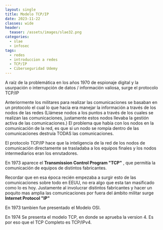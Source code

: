 ```yaml
---
layout: single
title: Modelo TCP/IP
date: 2023-11-22
classes: wide
header:
  teaser: /assets/images/slae32.png
categories:
  - slae
  - infosec
tags:
  - redes
  - introduccion a redes
  - TCP/IP
  - Ciberseguridad Udemy
---
```



A raíz de la problemática en los años 1970 de espionaje digital y la usurpación o interrupción de datos / información valiosa, surge el protocolo TCP/IP

Anteriormente los militares para realizar las comunicaciones se basaban en un protocolo el cual lo que hacia era manejar la información a través de  los nodos de las redes (Llámese nodos a los puntos a través de los cuales se realizan las comunicaciones, justamente estos nodos llevaba la gestión activa de las comunicaciones.) 
El problema que había con los nodos en la comunicación de la red, es que si un nodo se rompía dentro de las comunicaciones destruía TODAS las comunicaciones.

El protocolo TCP/IP hace que la inteligencia de la red de los nodos de comunicación directamente se trasladaba a los equipos finales y los nodos intermediarios eran los enrutadores.

En 1973 aparece el **Transmission Control Program "TCP"** , que permitía la comunicación de equipos de distintos fabricantes.

Recordar que en esa época recién empezaba a surgir esto de las comunicaciones sobre todo en EEUU, no era algo que esta tan masificado como lo es hoy.
Justamente al involucrar distintos fabricantes y hacer un poquito mas amplia las comunicaciones por fuera del ámbito militar surge **Internet Protocol "IP"** 

En 1973 tambien fue presentado el Modelo OSI.

En 1974 Se presenta el modelo TCP, en donde se aprueba la version 4. Es por eso que el TCP Completo es TCP/IPv4.

